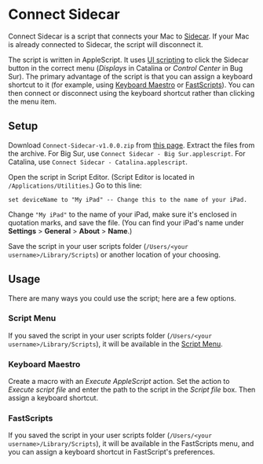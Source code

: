 # Connect Sidecar
Connect Sidecar is a script that connects your Mac to [Sidecar](https://support.apple.com/en-us/HT210380). If your Mac is already connected to Sidecar, the script will disconnect it.

The script is written in AppleScript. It uses [UI scripting](https://developer.apple.com/library/archive/documentation/LanguagesUtilities/Conceptual/MacAutomationScriptingGuide/AutomatetheUserInterface.html) to click the Sidecar button in the correct menu (*Displays* in Catalina or *Control Center* in Bug Sur). The primary advantage of the script is that you can assign a keyboard shortcut to it (for example, using [Keyboard Maestro](https://www.keyboardmaestro.com/main/) or [FastScripts](https://redsweater.com/fastscripts/)). You can then connect or disconnect using the keyboard shortcut rather than clicking the menu item.

## Setup
Download `Connect-Sidecar-v1.0.0.zip` from [this page](https://github.com/geofftaylor/connect-sidecar/releases/latest). Extract the files from the archive. For Big Sur, use `Connect Sidecar - Big Sur.applescript`. For Catalina, use `Connect Sidecar - Catalina.applescript`.

Open the script in Script Editor. (Script Editor is located in `/Applications/Utilities`.) Go to this line:

`set deviceName to "My iPad" -- Change this to the name of your iPad.`

Change `"My iPad"` to the name of your iPad, make sure it's enclosed in quotation marks, and save the file. (You can find your iPad's name under **Settings** > **General** > **About** > **Name**.)

Save the script in your user scripts folder (`/Users/<your username>/Library/Scripts`) or another location of your choosing.

## Usage
There are many ways you could use the script; here are a few options.

### Script Menu
If you saved the script in your user scripts folder (`/Users/<your username>/Library/Scripts`), it will be available in the [Script Menu](https://support.apple.com/guide/script-editor/access-scripts-using-the-script-menu-scpedt27975/mac).

### Keyboard Maestro
Create a macro with an *Execute AppleScript* action. Set the action to *Execute script file* and enter the path to the script in the *Script file* box. Then assign a keyboard shortcut.

### FastScripts
If you saved the script in your user scripts folder (`/Users/<your username>/Library/Scripts`), it will be available in the FastScripts menu, and you can assign a keyboard shortcut in FastScript's preferences.